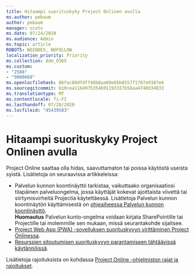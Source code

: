 ```yaml
---
title: Hitaampi suorituskyky Project Onlinen avulla
ms.author: pebaum
author: pebaum
manager: scotv
ms.date: 07/24/2020
ms.audience: Admin
ms.topic: article
ROBOTS: NOINDEX, NOFOLLOW
localization_priority: Priority
ms.collection: Adm_O365
ms.custom:
- "2588"
- "9000668"
ms.openlocfilehash: 86fac80dfdff48b8aa09e6bb8557f1787e9387e6
ms.sourcegitcommit: b10cea11b4975354b91193327b58aa4740d34833
ms.translationtype: MT
ms.contentlocale: fi-FI
ms.lasthandoff: 07/28/2020
ms.locfileid: "45439583"
---
```

# <a name="slow-performance-with-project-online"></a>Hitaampi suorituskyky Project Onlinen avulla

Project Online saattaa olla hidas, saavuttamaton tai poissa käytöstä useista syistä. Lisätietoja on seuraavissa artikkeleissa:

- Palvelun kunnon koontinäyttö tarkistaa, vaikuttaako organisaatiosi tilapäinen palveluongelma, jossa käyttäjät kokevat ajoittaista viivettä tai siirtymisvirheitä Projectia käytettäessä. Lisätietoja Palvelun kunnon koontinäytön käyttämisestä on [ohjeaiheessa Palvelun kunnon koontinäyttö](https://admin.microsoft.com/AdminPortal/Home#/servicehealth).</br>
    **Huomautus**  Palvelun kunto-ongelma voidaan kirjata SharePointille tai Projectille tai molemmille sen mukaan, missä seurantakohde sijaitsee.
- [Project Web App (PWA) -sovelluksen suorituskyvyn virittäminen Project Onlinessa](https://docs.microsoft.com/projectonline/tune-project-online-performance).
- [Resurssien sitoutumisen suorituskyvyn parantamiseen tähtäävissä käytännöissä](https://docs.microsoft.com/projectonline/best-practices-to-improve-resource-engagements-performance).

Lisätietoja rajoituksista on kohdassa [Project Online -ohjelmiston rajat ja rajoitukset](https://docs.microsoft.com/projectonline/project-online-software-boundaries-and-limits).